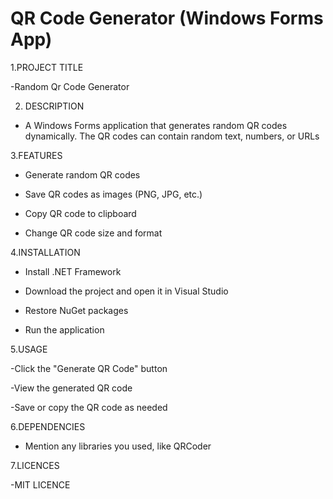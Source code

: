 # QR Code Generator (Windows Forms App)

1.PROJECT TITLE

-Random Qr Code Generator

2. DESCRIPTION

- A Windows Forms application that generates random QR codes dynamically. The QR codes can contain random text, numbers, or URLs

3.FEATURES

- Generate random QR codes

- Save QR codes as images (PNG, JPG, etc.)

- Copy QR code to clipboard

- Change QR code size and format

4.INSTALLATION

- Install .NET Framework

- Download the project and open it in Visual Studio

- Restore NuGet packages

- Run the application

5.USAGE

-Click the "Generate QR Code" button

-View the generated QR code

-Save or copy the QR code as needed

6.DEPENDENCIES

- Mention any libraries you used, like QRCoder

7.LICENCES

-MIT LICENCE
